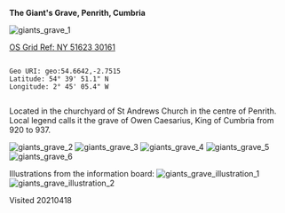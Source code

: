 **The Giant's Grave, Penrith, Cumbria**

![giants_grave_1](images/giants_grave_1.jpg)

[OS Grid Ref: NY 51623 30161](https://osmaps.ordnancesurvey.co.uk/54.66420,-2.75151,7/pin)

```

Geo URI: geo:54.6642,-2.7515
Latitude: 54° 39' 51.1" N 
Longitude: 2° 45' 05.4" W
    
```

Located in the churchyard of St Andrews Church in the centre of Penrith. Local legend calls it the grave of Owen Caesarius, King of Cumbria from 920 to 937.

![giants_grave_2](images/giants_grave_2.jpg)
![giants_grave_3](images/giants_grave_3.jpg)
![giants_grave_4](images/giants_grave_4.jpg)
![giants_grave_5](images/giants_grave_5.jpg)
![giants_grave_6](images/giants_grave_6.jpg)

Illustrations from the information board:
![giants_grave_illustration_1](images/giants_grave_illustration_1.jpg)
![giants_grave_illustration_2](images/giants_grave_illustration_2.jpg)

Visited 20210418